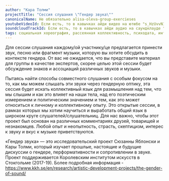 ```yaml
---
author: "Кара Толми"
projectTitle: "Сессия слушания \"Гендер звука\""
canonicalName: Не обязательно alisa-oleva-group-exercieses
youtubeVideoId: Если есть, то в кавычках айди видео на ютюбе "s_HzUvvN1Ns"
soundcloudTrackId: Если есть, то в кавычках айди аудио на саундклауде "353915180"
tags: социальная хореография, рассеянная коллективность, психодата, интимные интерфейсы, аномалии коридоров, путь стоп, спортивный интерес
---
```

Для сессии слушания каждому/ой участнику/це предлагается принести звук, песню или фрагмент музыки, которую вы хотите обсудить в контексте гендера. От вас не ожидается, что вы представите материал для группы в качестве экспертов, скорее целью этой сессии будет обсуждение знаков и ассоциаций различных звуков и музыки.

Пытаясь найти способы совместного слушания с особым фокусом на то, как мы можем слышать эти звуки через гендерную оптику, эта сессия будет искать коллективный язык для размышления над тем, что мы слышим и как это влияет на наши тела, над его поэтическим измерением и политическим значением и тем, как это может относиться к личному и коллективному опыту. Это открытые сессии, в рамках которых мы хотим научиться и выработать общий язык в широком круге слушателей/слушательниц. Для нас важно, чтобы этот проект был основан на различных комментариях друзей, товарищей и незнакомцев. Любой опыт и неопытность, страсть, скептицизм, интерес к звуку и вкус к музыке приветствуются.

«Гендер звука» — это исследовательский проект Сюзанны Яблонски и Кары Толми, который изучает прошлые, настоящие и будущие дискуссии о гендере, перформативности и сопротивлении в звуке. Проект поддерживается Королевским институтом искусств в Стокгольме (2017-19). Более подробная информация -
https://www.kkh.se/en/research/artistic-development-projects/the-gender-of-sound/
